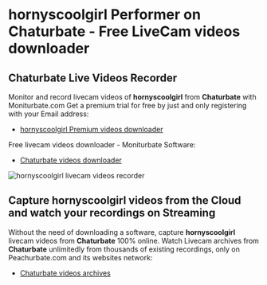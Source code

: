 # hornyscoolgirl Performer on Chaturbate - Free LiveCam videos downloader

## Chaturbate Live Videos Recorder

Monitor and record livecam videos of **hornyscoolgirl** from **Chaturbate** with Moniturbate.com
Get a premium trial for free by just and only registering with your Email address:
* [hornyscoolgirl Premium videos downloader](https://moniturbate.com/request-demo-licence-key.html)

Free livecam videos downloader - Moniturbate Software:
* [Chaturbate videos downloader](https://moniturbate.com/moniturbate-download-software.html)

![hornyscoolgirl livecam videos recorder](https://peachurnet.com/templates/moniturbate-software.png)


## Capture hornyscoolgirl videos from the Cloud and watch your recordings on Streaming

Without the need of downloading a software, capture **hornyscoolgirl** livecam videos from **Chaturbate** 100% online.
Watch Livecam archives from **Chaturbate** unlimitedly from thousands of existing recordings, only on Peachurbate.com and its websites network:
* [Chaturbate videos archives](https://peachurnet.com/)